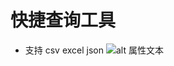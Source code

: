 # 快捷查询工具
- 支持 csv excel json 
![alt 属性文本](https://joplin.sijiekeji.cn/shares/CnT77RUoXgDgWLn8IGzBcT?resource_id=718d245981f546c49368ca1b2a2228a8&t=1702897569052)
